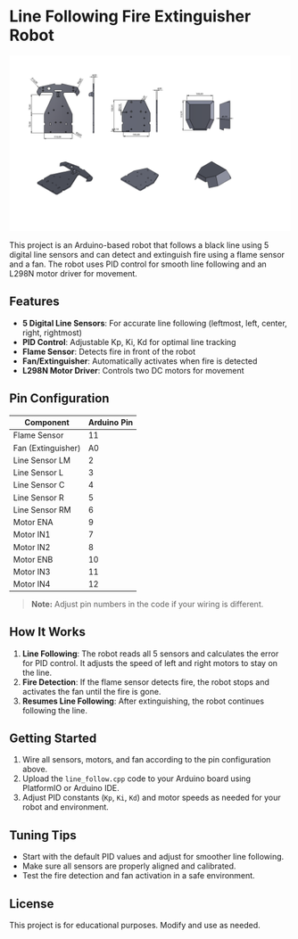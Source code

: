 # Line Following Fire Extinguisher Robot

![Line Follower Robot](assets/Line%20Follower.PNG)

This project is an Arduino-based robot that follows a black line using 5 digital line sensors and can detect and extinguish fire using a flame sensor and a fan. The robot uses PID control for smooth line following and an L298N motor driver for movement.

## Features
- **5 Digital Line Sensors**: For accurate line following (leftmost, left, center, right, rightmost)
- **PID Control**: Adjustable Kp, Ki, Kd for optimal line tracking
- **Flame Sensor**: Detects fire in front of the robot
- **Fan/Extinguisher**: Automatically activates when fire is detected
- **L298N Motor Driver**: Controls two DC motors for movement

## Pin Configuration
| Component         | Arduino Pin |
|-------------------|-------------|
| Flame Sensor      | 11          |
| Fan (Extinguisher)| A0          |
| Line Sensor LM    | 2           |
| Line Sensor L     | 3           |
| Line Sensor C     | 4           |
| Line Sensor R     | 5           |
| Line Sensor RM    | 6           |
| Motor ENA         | 9           |
| Motor IN1         | 7           |
| Motor IN2         | 8           |
| Motor ENB         | 10          |
| Motor IN3         | 11          |
| Motor IN4         | 12          |

> **Note:** Adjust pin numbers in the code if your wiring is different.

## How It Works
1. **Line Following**: The robot reads all 5 sensors and calculates the error for PID control. It adjusts the speed of left and right motors to stay on the line.
2. **Fire Detection**: If the flame sensor detects fire, the robot stops and activates the fan until the fire is gone.
3. **Resumes Line Following**: After extinguishing, the robot continues following the line.

## Getting Started
1. Wire all sensors, motors, and fan according to the pin configuration above.
2. Upload the `line_follow.cpp` code to your Arduino board using PlatformIO or Arduino IDE.
3. Adjust PID constants (`Kp`, `Ki`, `Kd`) and motor speeds as needed for your robot and environment.

## Tuning Tips
- Start with the default PID values and adjust for smoother line following.
- Make sure all sensors are properly aligned and calibrated.
- Test the fire detection and fan activation in a safe environment.

## License
This project is for educational purposes. Modify and use as needed.
